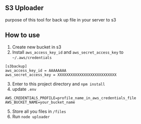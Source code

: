 ## S3 Uploader
purpose of this tool for back up file in your server to s3

## How to use
1. Create new bucket in s3
2. Install `aws_access_key_id` and `aws_secret_access_key` to `~/.aws/credentials`
```
[s3backup]
aws_access_key_id = AAAAAAAA
aws_secret_access_key = XXXXXXXXXXXXXXXXXXXXXXXXXXX
```
3. Enter to this project directory and `npm install`
4. update `.env`
```
AWS_CREDENTIALS_PROFILE=profile_name_in_aws_credentials_file
AWS_BUCKET_NAME=your_bucket_name
```
5. Store all you files in `/files`
6. Run `node uploader`